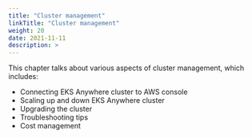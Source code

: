 ```yaml
---
title: "Cluster management"
linkTitle: "Cluster management"
weight: 20
date: 2021-11-11
description: >  
---
```


This chapter talks about various aspects of cluster management, which includes:

* Connecting EKS Anywhere cluster to AWS console
* Scaling up and down EKS Anywhere cluster
* Upgrading the cluster
* Troubleshooting tips
* Cost management
